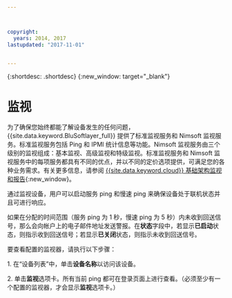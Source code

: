 ```yaml
---



copyright:
  years: 2014, 2017
lastupdated: "2017-11-01"


---
```


{:shortdesc: .shortdesc}
{:new_window: target="_blank"}

# 监视
为了确保您始终都能了解设备发生的任何问题，{{site.data.keyword.BluSoftlayer_full}} 提供了标准监视服务和 Nimsoft 监视服务。标准监视服务包括 Ping 和 IPMI 统计信息等功能。Nimsoft 监视服务由三个级别的监视组成：基本监视、高级监视和特级监视。标准监视服务和 Nimsoft 监视服务中的每项服务都具有不同的优点，并以不同的定价选项提供，可满足您的各种业务需求。有关更多信息，请参阅 [{{site.data.keyword.cloud}} 基础架构监视和报告](https://www.ibm.com/cloud/infrastructure/monitoring){:new_window}。

通过监视设备，用户可以启动服务 ping 和慢速 ping 来确保设备处于联机状态并且可进行响应。

如果在分配的时间范围（服务 ping 为 1 秒，慢速 ping 为 5 秒）内未收到回送信号，那么会向帐户上的电子邮件地址发送警报。在**状态**字段中，若显示**已启动**状态，则指示收到回送信号；若显示**已关闭**状态，则指示未收到回送信号。 

要查看配置的监视器，请执行以下步骤：

1\. 在“设备列表”中，单击**设备名称**以访问该设备。

2\. 单击**监视**选项卡。所有当前 ping 都可在登录页面上进行查看。（必须至少有一个配置的监视器，才会显示**监视**选项卡。）



